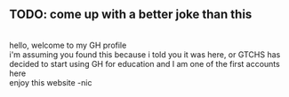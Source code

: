 ## TODO: come up with a better joke than this
\
hello, welcome to my GH profile\
i'm assuming you found this because i told you it was here, or GTCHS has decided to start using GH for education and I am one of the first accounts here\
enjoy this website
-nic

<!--
**nic-gunter-gtchs/nic-gunter-gtchs** is a ✨ _special_ ✨ repository because its `README.md` (this file) appears on your GitHub profile.

Here are some ideas to get you started:

- 🔭 I’m currently working on ...
- 🌱 I’m currently learning ...
- 👯 I’m looking to collaborate on ...
- 🤔 I’m looking for help with ...
- 💬 Ask me about ...
- 📫 How to reach me: ...
- 😄 Pronouns: ...
- ⚡ Fun fact: ...
-->
